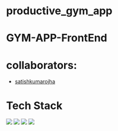 # productive_gym_app
<h1>GYM-APP-FrontEnd</h1>
<h1>collaborators:</h1>
<ul> 
  <li><a href=https://github.com/satishkumarojha>satishkumarojha</a> </li>
</ul>
<h1>Tech Stack</h1>
<div display="flex">
<img src="https://camo.githubusercontent.com/b21c75cd58ec162b843007ccffbef7df78c47c23b4d3f86bf8b0a8d0c07bd84c/68747470733a2f2f696d672e69636f6e73382e636f6d2f636f6c6f722f36342f3030303030302f6a6176617363726970742e706e67"/>
<img src="https://camo.githubusercontent.com/c9302842c2b7620217a0def58a04e17f1e9639d30c8ba0a1bf3e0478ab257867/68747470733a2f2f696d672e69636f6e73382e636f6d2f636f6c6f722f36342f3030303030302f68746d6c2d352e706e67"/>
<img src="https://camo.githubusercontent.com/8b655816e545717df226aafd335fa658149deb52064a3b91181b9f9f0e443322/68747470733a2f2f696d672e69636f6e73382e636f6d2f636f6c6f722f36342f3030303030302f637373332e706e67"/>
<img src="https://camo.githubusercontent.com/ecc13d5d24244308f601ac3d528a6cb20dc09c914a4b310472cf39adf3ebc8d3/68747470733a2f2f696d672e69636f6e73382e636f6d2f636f6c6f722f36342f3030303030302f6a736f6e2e706e67"/>
</div>














